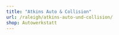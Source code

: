 ```yaml
---
title: "Atkins Auto & Collision"
url: /raleigh/atkins-auto-und-collision/
shop: Autowerkstatt
---
```

